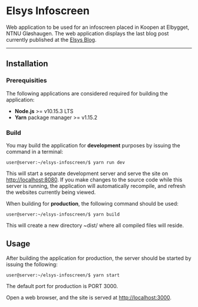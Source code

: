 # Elsys Infoscreen

Web application to be used for an infoscreen placed in Koopen at Elbygget, NTNU Gløshaugen. The web application displays the last blog post currently published at the [Elsys Blog](http://elsys.blog).

---

## Installation
### Prerequisities
The following applications are considered required for building the application:

* **Node.js** >= v10.15.3 LTS
* **Yarn** package manager >= v1.15.2

### Build

You may build the application for **development** purposes by issuing the command in  a terminal:

```console
user@server:~/elsys-infoscreen/$ yarn run dev
```
This will start a separate development server and serve the site on [http://localhost:8080](http://localhost:8080). If you make changes to the source code while this server is running, the application will automatically recompile, and refresh the websites currently being viewed.

When building for **production**, the following command should be used:

```console
user@server:~/elsys-infoscreen/$ yarn build
```

This will create a new directory ~dist/ where all compiled files will reside.

## Usage

After building the application for production, the server should be started by issuing the following:

```console
user@server:~/elsys-infoscreen/$ yarn start
```
The default port for production is PORT 3000.

Open a web browser, and the site is served at [http://localhost:3000](http://localhost:3000).